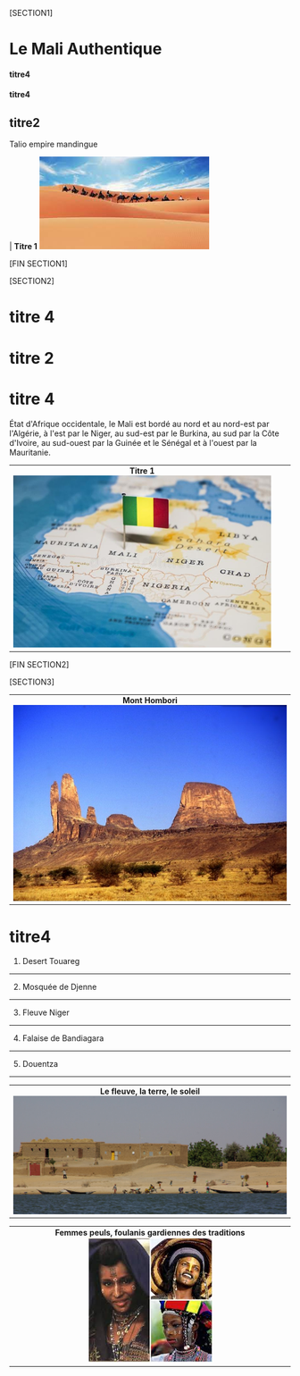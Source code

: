 [SECTION1]
# Le Mali Authentique
#### titre4
#### titre4
## titre2
Talio empire mandingue


| **Titre 1** ![Chamelier traversant le Sahara sous un ciel bleu royal](/asset/img/section1.jpg) 

[FIN SECTION1]

[SECTION2]
# titre 4
# titre 2
# titre 4

État d'Afrique occidentale, le Mali est bordé au nord et au nord-est par l'Algérie, à l'est par le Niger, au sud-est par le Burkina, au sud par la Côte d'Ivoire, au sud-ouest par la Guinée et le Sénégal et à l'ouest par la Mauritanie.


| | | |
| :---: | :---: | :---: |
| **Titre 1** ![carte africaine avec drapeau malien sur le Mali](/asset/img/CarteMali.jpg "localisation du Mali en Afrique") | 


[FIN SECTION2]

[SECTION3]

| |
| :---: |
| **Mont Hombori** !["Mont couleur ocre dans paysage désertique"](/asset/img/montHomboriDesertGourma.jpg)|

# titre4
1. Desert Touareg
___
2. Mosquée de Djenne
___
3. Fleuve Niger
___
4. Falaise de Bandiagara
___
5. Douentza
___
| |
| :---: |
| **Le fleuve, la terre, le soleil** ![Pinasse et pêcheurs au bord du fleuve Niger](/asset/img/lessive_fleuve.jpg)|

| |
| :---: |
| **Femmes peuls, foulanis gardiennes des traditions** ![Trois femmes au maquillage et bijoux traditionnels](/asset/img/femmes%20peuls%20ou%20foulanis.jpg)|





